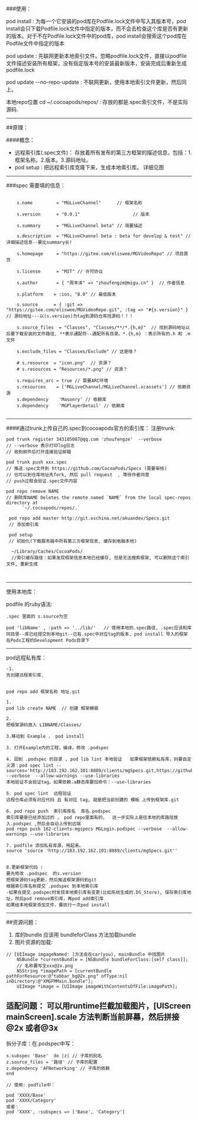 
###使用：

pod install :  为每一个它安装的pod库在Podfile.lock文件中写入其版本号，pod install会只下载Podfile.lock文件中指定的版本，而不会去检查这个库是否有更新的版本。对于不在Podfile.lock文件中的pod库，pod install会搜索这个pod库在Podfile文件中指定的版本

pod update :  先联网更新本地索引文件。忽略podfile.lock文件，直接以podfile文件描述安装所有框架，没有指定版本号的安装最新版本，安装完成后重新生成podfile.lock

pod update --no-repo-update : 不联网更新，使用本地索引文件更新，然后同上。

本地repo位置 cd ~/.cocoapods/repos/    : 存放的都是.spec索引文件，不是实际源码.

---

##原理：

####概念：
* 远程索引库(.spec文件)： 存放着所有发布的第三方框架的描述信息，包括：1.框架名称。2.版本。3.源码地址。
* pod setup : 把远程索引库克隆下来，生成本地索引库。
详细见图

---

###spec
需要填的信息：	

```
	
  	s.name         = "MGLiveChannel"      // 框架名称
  	
  	s.version      = "0.0.1"					// 版本 
  	
  	s.summary      = "MGLiveChannel beta" // 简要描述
  	
  	s.description  = "MGLiveChannel beta : beta for develop & test" // 详细描述信息--要比summary长!
  	
 	s.homepage     = "https://gitee.com/eliswee/MGVideoRepo" // 项目首页
	
	s.license      = "MIT" // 许可协议
	
	s.author       = { "周丰泽" => "zhoufengze@migu.cn" }  // 作者信息
	
	s.platform    = :ios, "8.0" // 最低版本
	
	s.source      = { :git => "https://gitee.com/eliswee/MGVideoRepo.git", :tag => "#{s.version}" } // 源码地址---以(s.version)为tag到源码仓库找源码！！！
	
	s.source_files  = "Classes", "Classes/**/*.{h,m}"  // 找到源码地址以后要下载安装的文件路径, **表示通配符--通配所有目录。*.{h,m} ：表示所有的.h 和 .m 文件
	
	s.exclude_files = "Classes/Exclude" // 这是啥？
	
	# s.resource  = "icon.png"  // 资源？
  	# s.resources = "Resources/*.png" // 资源？
  	
  	s.requires_arc = true // 需要ARC环境
  	s.resources    = ['MGLiveChannel/MGLiveChannel.xcassets'] // 依赖资源
  	s.dependency 	'Masonry' // 依赖库
  	s.dependency 	'MGPlayerDetail' // 依赖库
	
```
 	
 ---      

####通过trunk上传自己的.spec到cocoapods官方的索引库：
注册trunk:		
 	
```
pod trunk register 343185087@qq.com 'zhoufengze'  --verbose
// --verbose 表示打印log日志
// 收到邮件后打开连接验证邮箱

pod trunk push xxx.spec  
// 推送.spec文件到 https://github.com/CocoaPods/Specs (需要审核)
// 也可以到仓库地址先fork, 然后 pull request  , 等待作者同意
// push过程会验证.spec文件内容

pod repo remove NAME
// 删除库NAME Deletes the remote named `NAME` from the local spec-repos directory at
      `~/.cocoapods/repos/.`
      
 pod repo add master http://git.oschina.net/akuandev/Specs.git
 // 添加索引库
 
 pod setup
 // 初始化(下载服务器中所有第三方框架信息, 缓存到电脑本地)
 
  ~/Library/Caches/CocoaPods/
  //索引缓存路径：如果发现框架信息本地已经缓存, 但是无法搜索框架, 可以删除这个索引文件, 重新生成
  
 
```

---

使用本地库： 

podfile 的ruby语法:

	.spec 里面的 s.source为空

	pod 'libName' , :path => '../lib/'   // 使用本地的.spec路径, .spec应该和库同目录--库已经提交到本地git--已有.spec中对应tag的版本, pod install 导入的框架在Pods工程的Development Pods目录下

---

pod远程私有库：

```
-1. 
先创建远程索引库.


pod repo add 框架名称 地址.git

1.
pod lib create NAME  // 创建 框架模板

2.
把框架源码放入 LIBNAME/Classes/

3.移动到 Example ， pod install

3. 打开Example内的工程，编译，修改 .podspec 

4. 回到 .podspec 的目录 , pod lib lint 本地验证   如果框架依赖私有库，则要自定义源：pod spec lint --sources='http://183.192.162.101:8089/clients/mgSpecs.git,https://github.com/CocoaPods/Specs' --verbose  --allow-warnings --use-libraries
本地验证不会验证tag、如果依赖.a静态库要加命令：--use-libraries

5. pod spec lint  远程验证
远程仓库必须有对应代码 且 有对应 tag, 就是把当前创建的 模板 上传到框架库.git

6. pod repo push  索引库库名  库名.podspec
索引库要是已经添加过的 ， pod repo里面有的，  这一步实际上是往本地的库路径放入.podspec ,然后会自动上传到远端
pod repo push 162-clients-mgspecs MGLogin.podspec --verbose  --allow-warnings --use-libraries

7. podfile 添加私有库源，用起来。
source 'source 'http://183.192.162.101:8089/clients/mgSpecs.git''


8.更新框架代码 :
要先修改 .podspec  的s.version 
把框架源码tag更新，然后推送框架源码到git
根据索引库名称提交 .podspec 到本地索引库
-如果在提交.podspec时发现本地索引库有变更(比如系统生成的.DS_Store), 保存索引库地址，然后pod remove索引库，再pod add索引库    
如果给本地框架添加文件，要执行一次pod install
```	

---
##资源问题：

1. 库的bundle 应该用 bundleforClass 方法加载bundle
2. 图片资源的加载:	

```
// [UIImage imgageNamed: ]方法会在car(you), mainBundle 中找图片
    NSBundle *currentBundle = [NSBundle bundleForClass:[self class]];
    // 名称要写全xxx@2x.png
    NSString *imagePath = [currentBundle pathForResource:@"tabbar_bg@2x.png" ofType:nil inDirectory:@"XMGFMMain.bundle"];
    UIImage *image = [UIImage imageWithContentsOfFile:imagePath];
```
适配问题： 可以用runtime拦截加载图片，[UIScreen mainScreen].scale 方法判断当前屏幕，然后拼接@2x 或者@3x
---

拆分子库：在.podspec中写：

```
s.subspec 'Base'  do |z| // 子库的别名
z.source_files = '路径' // 子库的配置
z.dependency 'AFNetworking' // 子库的依赖
end

// 使用: podfile中：

pod 'XXXX/Base'
pod 'XXXX/Category'
或者：
pod 'XXXX', :subspecs => ['Base', 'Category']

```



